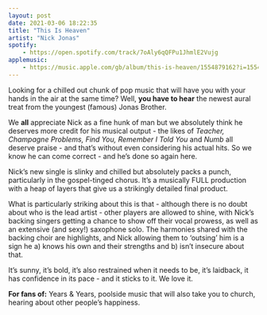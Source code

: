 ```yaml
---
layout: post
date: 2021-03-06 18:22:35
title: "This Is Heaven"
artist: "Nick Jonas"
spotify: 
    - https://open.spotify.com/track/7oAly6qQFPu1JhmlE2Vujg
applemusic: 
    - https://music.apple.com/gb/album/this-is-heaven/1554879162?i=1554879280
---
```


Looking for a chilled out chunk of pop music that will have you with your hands in the air at the same time? Well, **you have to hear** the newest aural treat from the youngest (famous) Jonas Brother.

We **all** appreciate Nick as a fine hunk of man but we absolutely think he deserves more credit for his musical output - the likes of _Teacher, Champagne Problems, Find You, Remember I Told You_ and _Numb_ all deserve praise - and that’s without even considering his actual hits. So we know he can come correct - and he’s done so again here.

Nick’s new single is slinky and chilled but absolutely packs a punch, particularly in the gospel-tinged chorus. It’s a musically FULL production with a heap of layers that give us a strikingly detailed final product.

What is particularly striking about this is that - although there is no doubt about who is the lead artist - other players are allowed to shine, with Nick’s backing singers getting a chance to show off their vocal prowess, as well as an extensive (and sexy!) saxophone solo. The harmonies shared with the backing choir are highlights, and Nick allowing them to ‘outsing’ him is a sign he a) knows his own and their strengths and b) isn’t insecure about that.

It’s sunny, it’s bold, it’s also restrained when it needs to be, it’s laidback, it has confidence in its pace - and it sticks to it. We love it.

**For fans of:** Years & Years, poolside music that will also take you to church, hearing about other people’s happiness. 
